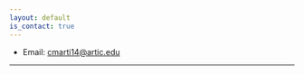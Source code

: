```yaml
---
layout: default
is_contact: true
---
```


* Email: [cmarti14@artic.edu](mailto:cmarti14@artic.edu)

---

